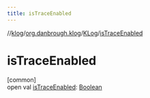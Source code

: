 ```yaml
---
title: isTraceEnabled
---
```

//[klog](../../../index.html)/[org.danbrough.klog](../index.html)/[KLog](index.html)/[isTraceEnabled](is-trace-enabled.html)



# isTraceEnabled



[common]\
open val [isTraceEnabled](is-trace-enabled.html): [Boolean](https://kotlinlang.org/api/latest/jvm/stdlib/kotlin/-boolean/index.html)




